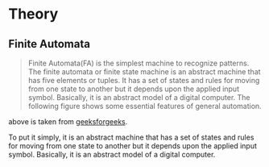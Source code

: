 # Theory

## Finite Automata

> Finite Automata(FA) is the simplest machine to recognize patterns. The finite automata or finite state machine is an abstract machine that has five elements or tuples. It has a set of states and rules for moving from one state to another but it depends upon the applied input symbol. Basically, it is an abstract model of a digital computer. The following figure shows some essential features of general automation.

above is taken from [geeksforgeeks](https://www.geeksforgeeks.org/introduction-of-finite-automata/).

To put it simply, it is an abstract machine that has a set of states and rules for moving from one state to another but it depends upon the applied input symbol. Basically, it is an abstract model of a digital computer.
